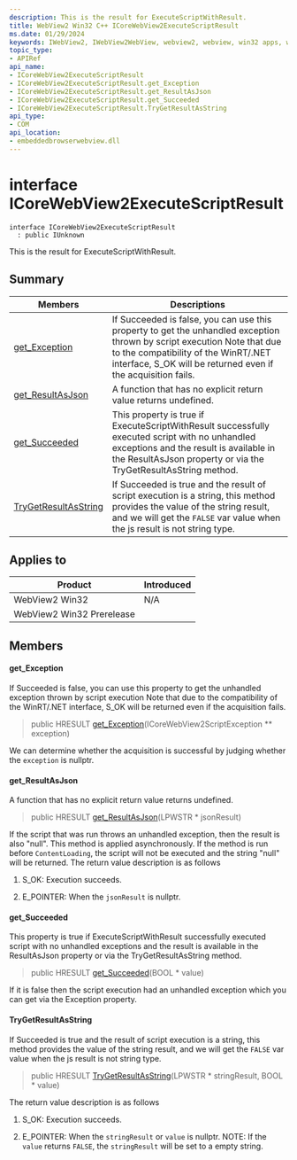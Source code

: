 ```yaml
---
description: This is the result for ExecuteScriptWithResult.
title: WebView2 Win32 C++ ICoreWebView2ExecuteScriptResult
ms.date: 01/29/2024
keywords: IWebView2, IWebView2WebView, webview2, webview, win32 apps, win32, edge, ICoreWebView2, ICoreWebView2Controller, browser control, edge html, ICoreWebView2ExecuteScriptResult
topic_type: 
- APIRef
api_name:
- ICoreWebView2ExecuteScriptResult
- ICoreWebView2ExecuteScriptResult.get_Exception
- ICoreWebView2ExecuteScriptResult.get_ResultAsJson
- ICoreWebView2ExecuteScriptResult.get_Succeeded
- ICoreWebView2ExecuteScriptResult.TryGetResultAsString
api_type:
- COM
api_location:
- embeddedbrowserwebview.dll
---
```


# interface ICoreWebView2ExecuteScriptResult

```
interface ICoreWebView2ExecuteScriptResult
  : public IUnknown
```

This is the result for ExecuteScriptWithResult.

## Summary

 Members                        | Descriptions
--------------------------------|---------------------------------------------
[get_Exception](#get_exception) | If Succeeded is false, you can use this property to get the unhandled exception thrown by script execution Note that due to the compatibility of the WinRT/.NET interface, S_OK will be returned even if the acquisition fails.
[get_ResultAsJson](#get_resultasjson) | A function that has no explicit return value returns undefined.
[get_Succeeded](#get_succeeded) | This property is true if ExecuteScriptWithResult successfully executed script with no unhandled exceptions and the result is available in the ResultAsJson property or via the TryGetResultAsString method.
[TryGetResultAsString](#trygetresultasstring) | If Succeeded is true and the result of script execution is a string, this method provides the value of the string result, and we will get the `FALSE` var value when the js result is not string type.

## Applies to

Product                         | Introduced
--------------------------------|---------------------------------------------
WebView2 Win32            |    N/A
WebView2 Win32 Prerelease |    

## Members

#### get_Exception

If Succeeded is false, you can use this property to get the unhandled exception thrown by script execution Note that due to the compatibility of the WinRT/.NET interface, S_OK will be returned even if the acquisition fails.

> public HRESULT [get_Exception](#get_exception)(ICoreWebView2ScriptException ** exception)

We can determine whether the acquisition is successful by judging whether the `exception` is nullptr.

#### get_ResultAsJson

A function that has no explicit return value returns undefined.

> public HRESULT [get_ResultAsJson](#get_resultasjson)(LPWSTR * jsonResult)

If the script that was run throws an unhandled exception, then the result is also "null". This method is applied asynchronously. If the method is run before `ContentLoading`, the script will not be executed and the string "null" will be returned. The return value description is as follows

1. S_OK: Execution succeeds.

1. E_POINTER: When the `jsonResult` is nullptr.

#### get_Succeeded

This property is true if ExecuteScriptWithResult successfully executed script with no unhandled exceptions and the result is available in the ResultAsJson property or via the TryGetResultAsString method.

> public HRESULT [get_Succeeded](#get_succeeded)(BOOL * value)

If it is false then the script execution had an unhandled exception which you can get via the Exception property.

#### TryGetResultAsString

If Succeeded is true and the result of script execution is a string, this method provides the value of the string result, and we will get the `FALSE` var value when the js result is not string type.

> public HRESULT [TryGetResultAsString](#trygetresultasstring)(LPWSTR * stringResult, BOOL * value)

The return value description is as follows

1. S_OK: Execution succeeds.

1. E_POINTER: When the `stringResult` or `value` is nullptr. NOTE: If the `value` returns `FALSE`, the `stringResult` will be set to a empty string.

